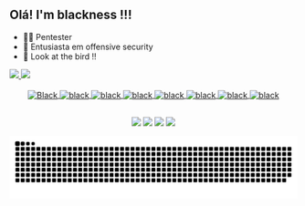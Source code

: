 ## Olá! I'm blackness !!!

- 👨‍💻 Pentester
- 🖤 Entusiasta em offensive security
- 👻 Look at the bird !!

<div>
  <a href="https://github.com/blacknesses">
  <img width="48%" src="https://github-readme-stats.vercel.app/api?username=blackness&show_icons=true&theme=tokyonight">
  <img width="48%" src="https://github-readme-stats.vercel.app/api/top-langs/?username=blackness&layout=compact&theme=tokyonight">
</div>
  

<div align="center" style="display: inline_block"><br>
  <img align="center" alt="Black" height="30" width="40" src="https://cdn.jsdelivr.net/gh/devicons/devicon/icons/linux/linux-original.svg">
  <img align="center" alt="black" height="30" width="40" src="https://cdn.jsdelivr.net/gh/devicons/devicon/icons/bash/bash-original.svg">
  <img align="center" alt="black" height="32" width="42" src="https://cdn.jsdelivr.net/gh/devicons/devicon/icons/debian/debian-plain-wordmark.svg">
  <img align="center" alt="black" height="30" width="40" src="https://cdn.jsdelivr.net/gh/devicons/devicon/icons/putty/putty-original.svg">
  <img align="center" alt="black" height="32" width="42" src="https://cdn.jsdelivr.net/gh/devicons/devicon/icons/python/python-original.svg">
  <img align="center" alt="black" height="32" width="42" src="https://cdn.jsdelivr.net/gh/devicons/devicon/icons/raspberrypi/raspberrypi-original.svg">
  <img align="center" alt="black" height="32" width="42" src="https://cdn.jsdelivr.net/gh/devicons/devicon/icons/grafana/grafana-original.svg">
  <img align="center" alt="black" height="32" width="40" src="https://cdn.jsdelivr.net/gh/devicons/devicon/icons/ssh/ssh-original.svg">
  
</div>
  
##

<div align="center">
  <a href="https://www.instagram.com/blackness.io/" target="_blank"><img src="https://img.shields.io/badge/Instagram-E4405F?style=for-the-badge&logo=instagram&logoColor=white"
target="_blank"></a>
  <a href="https://www.linkedin.com/in/fabio-junior-2b0040190/" target="_blank"><img src="https://img.shields.io/badge/LinkedIn-0077B5?style=for-the-badge&logo=linkedin&logoColor=white"
target="_blank"></a> 
  <a href="https://www.udemy.com/user/fabio-henrique-166/" target="_blank"><img src="https://img.shields.io/badge/Udemy-EC5252?style=for-the-badge&logo=Udemy&logoColor=white"
target="_blank"></a>       
  <a href="https://discord.gg/xBkaKATxT6" target="_blank"><img src="https://img.shields.io/badge/Discord-7289DA?style=for-the-badge&logo=discord&logoColor=white"
target="_blank"></a>       
  
   ![Snake animation](https://github.com/blacknesses/blacknesses/blob/output/github-contribution-grid-snake.svg)
  
</div>
